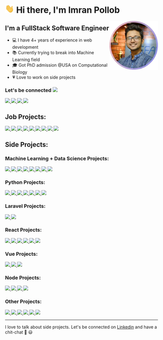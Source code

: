 # <img width="30px" src="./src/hi.gif" /> Hi there, I'm Imran Pollob

<img align="right" alt="imran pollob" height="160px" src="./src/imran-pollob.png"/>

## I'm a FullStack Software Engineer

- 💻 I have 4+ years of experience in web development
- 📚 Currently trying to break into Machine Learning field
- 🎓 Got PhD admission @USA on Computational Biology
- 💗 Love to work on side projects

### Let's be connected <img src="https://media.tenor.com/images/ed9e1f0647aaa26fcefd9b4a11fc05c7/tenor.gif" width="30px">

<a href="mailto:imranpollob.iitju@gmail.com">
  <img src="https://img.shields.io/badge/imranpollob.iitju@gmail.com-D14836?style=for-the-badge&logo=gmail&logoColor=white"  />
</a>

<a href="https://imranpollob.com">
  <img src="https://img.shields.io/badge/imranpollob.com-00D564?style=for-the-badge&logo=internetexplorer&logoColor=white"  />
</a>

<a href="https://www.linkedin.com/in/imranpollob">
  <img src="https://img.shields.io/badge/imranpollob-0077B5?style=for-the-badge&logo=linkedin&logoColor=white"  />
</a>

<a href="https://facebook.com/pollmix">
  <img src="https://img.shields.io/badge/imranpollob-1877F2?style=for-the-badge&logo=facebook&logoColor=white"  />
</a>

## Job Projects:

<a href="https://volueinsight.com/">
  <img src="https://img.shields.io/badge/VolueInsight | Forecasts & Consulting Energy Market-white?style=flat&logo=python&logoColor=white&labelColor=3776AB" />
</a>

<a href="https://www.cefalo.com/en/career">
  <img src="https://img.shields.io/badge/Cefalo Recruitment App (Frontend)-white?style=flat&logo=vuedotjs&logoColor=white&labelColor=4FC08D" />
</a>

<a href="https://www.cefalo.com/en/career">
  <img src="https://img.shields.io/badge/Cefalo Recruitment App (Backend)-white?style=flat&logo=laravel&logoColor=white&labelColor=FF2D20" />
</a>

<a href="https://owllark.com/">
  <img src="https://img.shields.io/badge/Owl + Lark | Ecommerce-white?style=flat&logo=wordpress&logoColor=white&labelColor=21759B" />
</a>

<a href="https://www.seebiz.com/">
  <img src="https://img.shields.io/badge/SeeBiz | Business Social Network-white?style=flat&logo=nodedotjs&logoColor=white&labelColor=339933" />
</a>

<a href="https://www.seebiz.com/inventory/">
  <img src="https://img.shields.io/badge/SeeBiz Inventory (Backend)-white?style=flat&logo=laravel&logoColor=white&labelColor=FF2D20" />
</a>

<a href="https://www.seebiz.com/inventory/">
  <img src="https://img.shields.io/badge/SeeBiz Inventory (Frontend)-white?style=flat&logo=react&logoColor=white&labelColor=61DAFB" />
</a>

<a href="https://excelsior-express.net/">
  <img src="https://img.shields.io/badge/Excelsior Express | Courier Service-white?style=flat&logo=laravel&logoColor=white&labelColor=FF2D20" />
</a>

<a href="https://excelsior-express.net/">
  <img src="https://img.shields.io/badge/Excelsior Express | Package Status-white?style=flat&logo=android&logoColor=white&labelColor=3DDC84" />
</a>

## Side Projects:

### Machine Learning + Data Science Projects:

<a href="https://github.com/imranpollob/pytorch-chatbot">
  <img src="https://img.shields.io/badge/Sentiment Analysis-white?style=flat&logo=pytorch&logoColor=white&labelColor=EE4C2C" />
</a>

<a href="https://github.com/imranpollob/sentiment-analysis">
  <img src="https://img.shields.io/badge/Fake Handwritten Digits-white?style=flat&logo=pytorch&logoColor=white&labelColor=EE4C2C" />
</a>

<a href="https://github.com/imranpollob/fake-handwritten-digits">
  <img src="https://img.shields.io/badge/Chatbot-white?style=flat&logo=pytorch&logoColor=white&labelColor=EE4C2C" />
</a>

<a href="https://github.com/imranpollob/ai-translation">
  <img src="https://img.shields.io/badge/AI Translation-white?style=flat&logo=pytorch&logoColor=white&labelColor=EE4C2C" />
</a>

<a href="https://github.com/imranpollob/predict-language-of-a-name">
  <img src="https://img.shields.io/badge/Predict Language Of A Name-white?style=flat&logo=pytorch&logoColor=white&labelColor=EE4C2C" />
</a>

<a href="https://github.com/imranpollob/covid-detection-from-xray">
  <img src="https://img.shields.io/badge/COVID Detection From Xray-white?style=flat&logo=pytorch&logoColor=white&labelColor=EE4C2C" />
</a>

<a href="https://github.com/imranpollob/covid-tracking-using-r">
  <img src="https://img.shields.io/badge/COVID Tracking-white?style=flat&logo=r&logoColor=white&labelColor=276DC3" />
</a>

<a href="https://github.com/imranpollob/covid-analysis-using-r">
  <img src="https://img.shields.io/badge/COVID Data Analysis-white?style=flat&logo=r&logoColor=white&labelColor=276DC3" />
</a>

### Python Projects:

<a href="https://twitter.com/python_news">
  <img src="https://img.shields.io/badge/Python News Twitter Bot-white?style=flat&logo=python&logoColor=white&labelColor=3776AB" />
</a>

<a href="https://github.com/imranpollob/movie-scrapper">
  <img src="https://img.shields.io/badge/Movie Scrapper And Rating Api-white?style=flat&logo=python&logoColor=white&labelColor=3776AB" />
</a>

<a href="https://github.com/imranpollob/mastering-numpy">
  <img src="https://img.shields.io/badge/Mastering Numpy-white?style=flat&logo=python&logoColor=white&labelColor=3776AB" />
</a>

<a href="https://github.com/imranpollob/github-total-star-counter">
  <img src="https://img.shields.io/badge/Github Total Star Counter-white?style=flat&logo=python&logoColor=white&labelColor=3776AB" />
</a>

<a href="https://github.com/imranpollob/youtube-video-timeframe-creator">
  <img src="https://img.shields.io/badge/Youtube Video Timeframe Creator-white?style=flat&logo=python&logoColor=white&labelColor=3776AB" />
</a>

<a href="https://github.com/imranpollob/linux-wallpaper-changer">
  <img src="https://img.shields.io/badge/Linux Wallpaper Changer-white?style=flat&logo=python&logoColor=white&labelColor=3776AB" />
</a>


<a href="https://github.com/imranpollob/google-colab-torrent-downloader">
  <img src="https://img.shields.io/badge/Google Colab Torrent Downloader-white?style=flat&logo=python&logoColor=white&labelColor=3776AB" />
</a>

### Laravel Projects:

<a href="https://paste.imranpollob.com">
  <img src="https://img.shields.io/badge/Paste Online | Store And Share Notes-white?style=flat&logo=laravel&logoColor=white&labelColor=FF2D20" />
</a>

<a href="https://github.com/imranpollob/link-sharer">
  <img src="https://img.shields.io/badge/Community Based Link Sharer-white?style=flat&logo=laravel&logoColor=white&labelColor=FF2D20" />
</a>

### React Projects:

<a href="https://code.imranpollob.com/">
  <img src="https://img.shields.io/badge/Coding | Leetcode Hackerrank Codewars Codesignal Solutions-white?style=flat&logo=react&logoColor=white&labelColor=61DAFB" />
</a>

<a href="https://note.imranpollob.com/">
  <img src="https://img.shields.io/badge/Code Note | Notes For Repetitive Common Searches-white?style=flat&logo=react&logoColor=white&labelColor=61DAFB" />
</a>

<a href="https://github.com/imranpollob/react-spelling-quiz">
  <img src="https://img.shields.io/badge/Learn And Practice Common Spelling Mistakes-white?style=flat&logo=react&logoColor=white&labelColor=61DAFB" />
</a>

<a href="https://github.com/imranpollob/reactive-github">
  <img src="https://img.shields.io/badge/Github Clone Using React And Github API-white?style=flat&logo=react&logoColor=white&labelColor=61DAFB" />
</a>

<a href="https://github.com/imranpollob/react-lorem-ipsum">
  <img src="https://img.shields.io/badge/Lorem Ipsum Generator-white?style=flat&logo=react&logoColor=white&labelColor=61DAFB" />
</a>

<a href="https://github.com/imranpollob/react-recipes">
  <img src="https://img.shields.io/badge/Recipe App Using React Hooks-white?style=flat&logo=react&logoColor=white&labelColor=61DAFB" />
</a>

### Vue Projects:

<a href="https://github.com/devtut/devtut.github.io">
  <img src="https://img.shields.io/badge/Example Based Programming Tutorials On 45+ Topics-white?style=flat&logo=vuedotjs&logoColor=white&labelColor=4FC08D" />
</a>

<a href="https://github.com/imranpollob/vue-quiz">
  <img src="https://img.shields.io/badge/Quiz App-white?style=flat&logo=vuedotjs&logoColor=white&labelColor=4FC08D" />
</a>

<a href="https://github.com/imranpollob/vue-firebase-forum">
  <img src="https://img.shields.io/badge/Vue Forum-white?style=flat&logo=vuedotjs&logoColor=white&labelColor=4FC08D" />
</a>

### Node Projects:

<a href="https://github.com/imranpollob/node-shop">
  <img src="https://img.shields.io/badge/Ecommerce Using Node And Ejs-white?style=flat&logo=nodedotjs&logoColor=white&labelColor=339933" />
</a>

<a href="https://github.com/imranpollob/chat-app">
  <img src="https://img.shields.io/badge/Realtime Group Chat-white?style=flat&logo=nodedotjs&logoColor=white&labelColor=339933" />
</a>

<a href="https://github.com/imranpollob/node-weather">
  <img src="https://img.shields.io/badge/Command Line Weather App-white?style=flat&logo=nodedotjs&logoColor=white&labelColor=339933" />
</a>

<a href="https://github.com/imranpollob/node-note">
  <img src="https://img.shields.io/badge/Command Line Note Taking App-white?style=flat&logo=nodedotjs&logoColor=white&labelColor=339933" />
</a>

### Other Projects:

<a href="https://github.com/imranpollob/bangla-quran">
  <img src="https://img.shields.io/badge/Arabic And Bangla Translation Of Whole Quran With Audio-white?style=flat&logo=revealdotjs&logoColor=white&labelColor=F2E142" />
</a>

<a href="https://github.com/imranpollob/my-php-mvc">
  <img src="https://img.shields.io/badge/PHP MVC Framework-white?style=flat&logo=php&logoColor=white&labelColor=777BB4" />
</a>

<a href="https://github.com/imranpollob/black-screen">
  <img src="https://img.shields.io/badge/Black Screen Online-white?style=flat&logo=html5&logoColor=white&labelColor=E34F26" />
</a>

<a href="https://github.com/imranpollob/open-in-codesandbox-chrome-extension">
  <img src="https://img.shields.io/badge/Open In Codesandbox Chrome Extension-white?style=flat&logo=googlechrome&logoColor=white&labelColor=4285F4" />
</a>

<a href="https://github.com/imranpollob/drumpad">
  <img src="https://img.shields.io/badge/Drumpad-white?style=flat&logo=javascript&logoColor=white&labelColor=F7DF1E" />
</a>

<a href="https://github.com/imranpollob/voice-to-text">
  <img src="https://img.shields.io/badge/Voice To Text Conversion-white?style=flat&logo=javascript&logoColor=white&labelColor=F7DF1E" />
</a>

---

I love to talk about side projects. Let's be connected on [Linkedin](https://www.linkedin.com/in/imranpollob) and have a chit-chat 💬 😃
